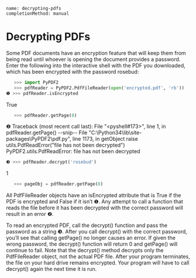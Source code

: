 ```ngMeta
name: decrypting-pdfs
completionMethod: manual
```
# Decrypting PDFs
Some PDF documents have an encryption feature that will keep them from being read until whoever is opening the document provides a password. Enter the following into the interactive shell with the PDF you downloaded, which has been encrypted with the password rosebud:

```python
   >>> import PyPDF2
   >>> pdfReader = PyPDF2.PdfFileReader(open('encrypted.pdf', 'rb'))
❶ >>> pdfReader.isEncrypted
```
   True
```python
   >>> pdfReader.getPage(0)
```
❷ Traceback (most recent call last):
     File "<pyshell#173>", line 1, in <module>
       pdfReader.getPage()
     --snip--
     File "C:\Python34\lib\site-packages\PyPDF2\pdf.py", line 1173, in getObject
       raise utils.PdfReadError("file has not been decrypted")
   PyPDF2.utils.PdfReadError: file has not been decrypted
```python
❸ >>> pdfReader.decrypt('rosebud')
```
   1
```python
   >>> pageObj = pdfReader.getPage(0)
```
All PdfFileReader objects have an isEncrypted attribute that is True if the PDF is encrypted and False if it isn’t ❶. Any attempt to call a function that reads the file before it has been decrypted with the correct password will result in an error ❷.

To read an encrypted PDF, call the decrypt() function and pass the password as a string ❸. After you call decrypt() with the correct password, you’ll see that calling getPage() no longer causes an error. If given the wrong password, the decrypt() function will return 0 and getPage() will continue to fail. Note that the decrypt() method decrypts only the PdfFileReader object, not the actual PDF file. After your program terminates, the file on your hard drive remains encrypted. Your program will have to call decrypt() again the next time it is run.

